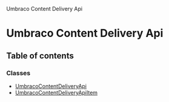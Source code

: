 Umbraco Content Delivery Api

# Umbraco Content Delivery Api

## Table of contents

### Classes

- [UmbracoContentDeliveryApi](classes/UmbracoContentDeliveryApi.md)
- [UmbracoContentDeliveryApiItem](classes/UmbracoContentDeliveryApiItem.md)
